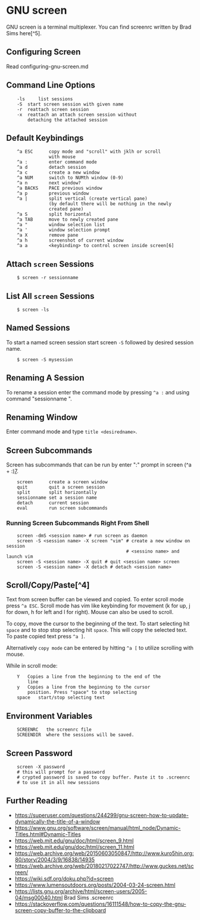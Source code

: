 GNU screen
==========

GNU screen is a terminal multiplexer. You can find screenrc written by Brad Sims here[^5].

## Configuring Screen
Read configuring-gnu-screen.md 

## Command Line Options

```
    -ls     list sessions
    -S  start screen session with given name
    -r  reattach screen session
    -x  reattach an attach screen session without 
        detaching the attached session
```

## Default Keybindings

```
    ^a ESC      copy mode and "scroll" with jklh or scroll
                with mouse
    ^a :        enter command mode
    ^a d        detach session
    ^a c        create a new window
    ^a NUM      switch to NUMth window (0-9)
    ^a n        next window? 
    ^a BACKS    PACE previous window 
    ^a p        previous window
    ^a |        split vertical (create vertical pane)
                (by default there will be nothing in the newly
                created pane)
    ^a S        split horizontal
    ^a TAB      move to newly created pane
    ^a "        window selection list 
    ^a '        window selection prompt
    ^a X        remove pane
    ^a h        screenshot of current window 
    ^a a        <keybinding> to control screen inside screen[6]
```

## Attach `screen` Sessions

``` 
    $ screen -r sessionname
```

## List All `screen` Sessions

``` 
    $ screen -ls
``` 

## Named Sessions
To start a named screen session start screen `-S` followed by desired session name. 

```
    $ screen -S mysession
```

## Renaming A Session

To rename a session enter the command mode by pressing `^a :` and using command
"sessionname <desiredname>".

## Renaming Window

Enter command mode and type `title <desiredname>`.


## Screen Subcommands 

Screen has subcommands that can be run by enter ":" prompt in screen (^a + :)[7][8].

```
    screen      create a screen window
    quit        quit a screen session
    split       split horizontally
    sessionname set a session name
    detach      current session
    eval        run screen subcommands
```

### Running Screen Subcommands Right From Shell

```
    screen -dmS <session name> # run screen as daemon
    screen -S <session name> -X screen "vim" # create a new window on session
                                             # <sessino name> and launch vim
    screen -S <session name> -X quit # quit <session name> screen
    screen -S <session name> -X detach # detach <session name>
```

## Scroll/Copy/Paste[^4]

Text from screen buffer can be viewed and copied. To enter scroll mode press 
`^a ESC`. Scroll mode has vim like keybinding for movement (k for up, j for
down, h for left and l for right). Mouse can also be used to scroll.

To copy, move the cursor to the beginning of the text. To start selecting hit
`space` and to stop stop selecting hit `space`. This will copy the selected text.
To paste copied text press `^a ]`.

Alternatively `copy mode` can be entered by hitting `^a [` to utilize scrolling
with mouse.

While in scroll mode:
``` 
    Y   Copies a line from the beginning to the end of the
        line
    y   Copies a line from the beginning to the cursor 
        position. Press "space" to stop selecting
    space   start/stop selecting text
```
## Environment Variables
```
    SCREENRC   the screenrc file
    SCREENDIR  where the sessions will be saved.
```

## Screen Password

```
    screen -X password
    # this will prompt for a password
    # crypted password is saved to copy buffer. Paste it to .screenrc
    # to use it in all new sessions
```

## Further Reading
- https://superuser.com/questions/244299/gnu-screen-how-to-update-dynamically-the-title-of-a-window
- https://www.gnu.org/software/screen/manual/html_node/Dynamic-Titles.html#Dynamic-Titles
- https://web.mit.edu/gnu/doc/html/screen_9.html
- https://web.mit.edu/gnu/doc/html/screen_11.html
- https://web.archive.org/web/20150603050847/http://www.kuro5hin.org:80/story/2004/3/9/16838/14935
- https://web.archive.org/web/20180217022747/http://www.guckes.net/screen/
- https://wiki.sdf.org/doku.php?id=screen
- https://www.lumensoutdoors.org/posts/2004-03-24-screen.html
- https://lists.gnu.org/archive/html/screen-users/2005-04/msg00040.html Brad Sims .screenrc
- https://stackoverflow.com/questions/16111548/how-to-copy-the-gnu-screen-copy-buffer-to-the-clipboard

[4]: https://web.mit.edu/gnu/doc/html/screen_11.html
[5]: https://ia601407.us.archive.org/15/items/screenrc/screenrc.txt
[6]:  https://serverfault.com/questions/592365/how-to-create-a-screen-session-within-an-existing-screen-session
[7]: https://www.gnu.org/software/screen/manual/html_node/index.html
[8]: https://www.gnu.org/software/screen/manual/html_node/Command-Summary.html#Command-Summary
